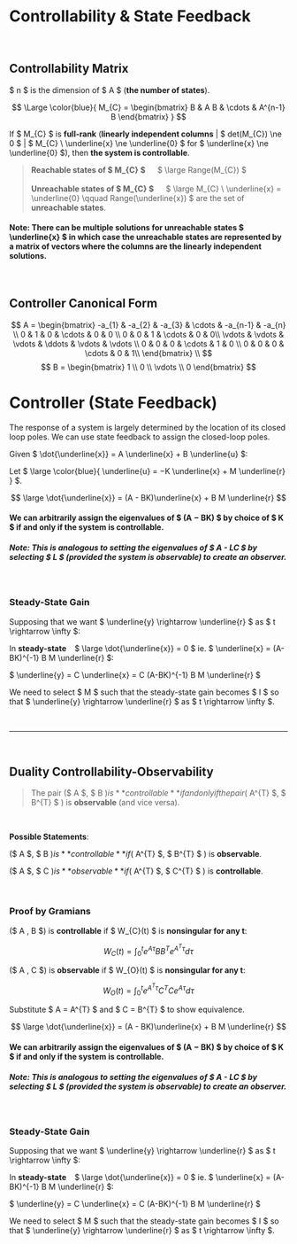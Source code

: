 # Controllability & State Feedback

</br>

## Controllability Matrix

$ n $ is the dimension of $ A $ (**the number of states**).

$$ \Large \color{blue}{
M_{C} = \begin{bmatrix}
B & A B & \cdots & A^{n-1} B
\end{bmatrix}
}
$$

If $ M_{C} $ is **full-rank** (**linearly independent columns** | $ det(M_{C}) \ne 0 $ | $ M_{C} \ \underline{x} \ne \underline{0} $ for $ \underline{x} \ne \underline{0} $), then **the system is controllable**.

> **Reachable states of $ M_{C} $** &emsp; $ \large Range(M_{C}) $ </br> </br>
> **Unreachable states of $ M_{C} $** &emsp; $ \large M_{C} \ \underline{x} = \underline{0} \qquad Range(\underline{x}) $ are the set of **unreachable states**.


#### Note: There can be multiple solutions for unreachable states $ \underline{x} $ in which case the unreachable states are represented by a matrix of vectors where the columns are the linearly independent solutions.

</br>

## Controller Canonical Form

$$ 
A = \begin{bmatrix}
-a_{1} & -a_{2} & -a_{3} & \cdots & -a_{n-1}  & -a_{n} \\
0 & 1 & 0 & \cdots & 0 & 0 \\
0 & 0 & 1 & \cdots & 0 & 0\\
\vdots & \vdots & \vdots & \ddots & \vdots & \vdots \\
0 & 0 & 0 & \cdots & 1 & 0 \\
0 & 0 & 0 & \cdots & 0 & 1\\
\end{bmatrix} \\
$$
$$
B = \begin{bmatrix} 1 \\ 0 \\ \vdots \\ 0 \end{bmatrix}
$$


# Controller (State Feedback)

The response of a system is largely determined by the location of its closed loop poles. We can use state feedback to assign the closed-loop poles.

Given $ \dot{\underline{x}} = A \underline{x} + B \underline{u} $:
 
Let $ \large \color{blue}{ \underline{u} = −K \underline{x} + M \underline{r} } $.

$$ \large \dot{\underline{x}} = (A - BK)\underline{x} + B M \underline{r} $$

#### We can arbitrarily assign the eigenvalues of $ (A − BK) $ by choice of $ K $ if and only if the system is controllable.

##### Note: This is analogous to setting the eigenvalues of $ A - LC $ by selecting $ L $ (provided the system is observable) to create an observer. 

</br>

### Steady-State Gain

Supposing that we want $ \underline{y} \rightarrow \underline{r} $ as $ t \rightarrow \infty $:

In **steady-state** &ensp; $ \large \dot{\underline{x}} = 0 $ ie. $ \underline{x} = (A-BK)^{-1} B M \underline{r} $:

$ \underline{y} = C \underline{x} = C (A-BK)^{-1} B M \underline{r} $


We need to select $ M $ such that the steady-state gain becomes $ I $ so that $ \underline{y} \rightarrow \underline{r} $ as $ t \rightarrow \infty $.



</br> <hr> </br>

## Duality Controllability-Observability

> The pair ($ A $, $ B $) is **controllable** if and only if the pair ($ A^{T} $, $ B^{T} $ ) is **observable** (and vice versa).

</br>

**Possible Statements**:

($ A $, $ B $) is **controllable** if ($ A^{T} $, $ B^{T} $ ) is **observable**.

($ A $, $ C $) is **observable** if ($ A^{T} $, $ C^{T} $ ) is **controllable**.

</br>

### Proof by Gramians

($ A $,$ B $) is **controllable** if $ W_{C}(t) $ is **nonsingular for any t**:

$$ W_{C}(t) = \int_{0}^{t} e^{A \tau} B B^{T} e^{A^{T} \tau} d\tau $$


($ A $,$ C $) is **observable** if $ W_{O}(t) $ is **nonsingular for any t**:

$$ W_{O}(t) = \int_{0}^{t} e^{A^{T} \tau} C^{T} C e^{A \tau} d\tau $$

Substitute $ A = A^{T} $ and $ C = B^{T} $ to show equivalence.




$$ \large \dot{\underline{x}} = (A - BK)\underline{x} + B M \underline{r} $$

#### We can arbitrarily assign the eigenvalues of $ (A − BK) $ by choice of $ K $ if and only if the system is controllable.

##### Note: This is analogous to setting the eigenvalues of $ A - LC $ by selecting $ L $ (provided the system is observable) to create an observer. 

</br>

### Steady-State Gain

Supposing that we want $ \underline{y} \rightarrow \underline{r} $ as $ t \rightarrow \infty $:

In **steady-state** &ensp; $ \large \dot{\underline{x}} = 0 $ ie. $ \underline{x} = (A-BK)^{-1} B M \underline{r} $:

$ \underline{y} = C \underline{x} = C (A-BK)^{-1} B M \underline{r} $


We need to select $ M $ such that the steady-state gain becomes $ I $ so that $ \underline{y} \rightarrow \underline{r} $ as $ t \rightarrow \infty $.



